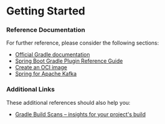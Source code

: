 # Getting Started

### Reference Documentation

For further reference, please consider the following sections:

* [Official Gradle documentation](https://docs.gradle.org)
* [Spring Boot Gradle Plugin Reference Guide](https://docs.spring.io/spring-boot/3.3.7/gradle-plugin)
* [Create an OCI image](https://docs.spring.io/spring-boot/3.3.7/gradle-plugin/packaging-oci-image.html)
* [Spring for Apache Kafka](https://docs.spring.io/spring-boot/3.3.7/reference/messaging/kafka.html)

### Additional Links

These additional references should also help you:

* [Gradle Build Scans – insights for your project's build](https://scans.gradle.com#gradle)

